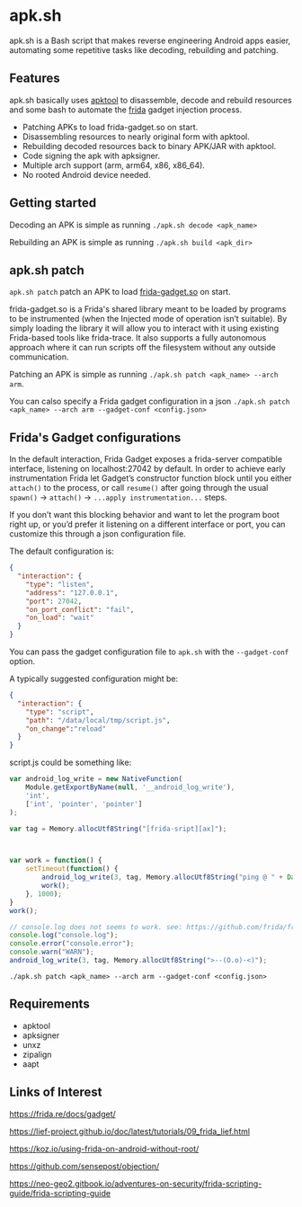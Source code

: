 # apk.sh
apk.sh is a Bash script that makes reverse engineering Android apps easier, automating some repetitive tasks like decoding, rebuilding and patching.

## Features
apk.sh basically uses [apktool](https://ibotpeaches.github.io/Apktool/) to disassemble, decode and rebuild resources and some bash to automate the [frida](https://https://frida.re/) gadget injection process.

 - Patching APKs to load frida-gadget.so on start.
 - Disassembling resources to nearly original form with apktool.
 - Rebuilding decoded resources back to binary APK/JAR with apktool.
 - Code signing the apk with apksigner.
 - Multiple arch support (arm, arm64, x86, x86_64).
 - No rooted Android device needed.

## Getting started
Decoding an APK is simple as running `./apk.sh decode <apk_name>`

Rebuilding an APK is simple as running  `./apk.sh build <apk_dir>`

## apk.sh patch
`apk.sh patch` patch an APK to load [frida-gadget.so](https://frida.re/docs/gadget/) on start.

frida-gadget.so is a Frida's shared library meant to be loaded by programs to be instrumented (when the Injected mode of operation isn’t suitable). By simply loading the library it will allow you to interact with it using existing Frida-based tools like frida-trace. It also supports a fully autonomous approach where it can run scripts off the filesystem without any outside communication.

Patching an APK is simple as running  `./apk.sh patch <apk_name> --arch arm`.

You can calso specify a Frida gadget configuration in a json `./apk.sh patch <apk_name> --arch arm --gadget-conf <config.json>`

## Frida's Gadget configurations
In the default interaction, Frida Gadget exposes a frida-server compatible interface, listening on localhost:27042 by default. In order to achieve early instrumentation Frida let Gadget’s constructor function block until you either `attach()` to the process, or call `resume()` after going through the usual `spawn()` -> `attach()` -> `...apply instrumentation...` steps.

If you don’t want this blocking behavior and want to let the program boot right up, or you’d prefer it listening on a different interface or port, you can customize this through a json configuration file.

The default configuration is:
```json
{
  "interaction": {
    "type": "listen",
    "address": "127.0.0.1",
    "port": 27042,
    "on_port_conflict": "fail",
    "on_load": "wait"
  }
}
```

You can pass the gadget configuration file to `apk.sh` with the `--gadget-conf` option.

A typically suggested configuration might be:
```json
{
  "interaction": {
    "type": "script",
    "path": "/data/local/tmp/script.js",
    "on_change":"reload"
  }
}
```

script.js could be something like:

```javascript
var android_log_write = new NativeFunction(
    Module.getExportByName(null, '__android_log_write'),
    'int',
    ['int', 'pointer', 'pointer']
);

var tag = Memory.allocUtf8String("[frida-sript][ax]");



var work = function() {
    setTimeout(function() {
        android_log_write(3, tag, Memory.allocUtf8String("ping @ " + Date.now()));
        work();
    }, 1000);
}
work();

// console.log does not seems to work. see: https://github.com/frida/frida/issues/382
console.log("console.log");
console.error("console.error");
console.warn("WARN");
android_log_write(3, tag, Memory.allocUtf8String(">--(O.o)-<)");
```

`./apk.sh patch <apk_name> --arch arm --gadget-conf <config.json>`

## Requirements

- apktool
- apksigner
- unxz
- zipalign
- aapt

## Links of Interest
https://frida.re/docs/gadget/

https://lief-project.github.io/doc/latest/tutorials/09_frida_lief.html

https://koz.io/using-frida-on-android-without-root/

https://github.com/sensepost/objection/

https://neo-geo2.gitbook.io/adventures-on-security/frida-scripting-guide/frida-scripting-guide
